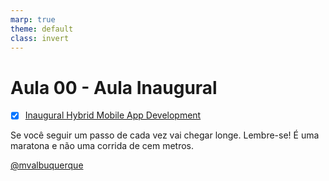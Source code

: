 ```yaml
---
marp: true
theme: default
class: invert
---
```

# Aula 00 - Aula Inaugural 

- [X] [Inaugural Hybrid Mobile App Development](/00_Quarta_feira_02_08_2023/00_Inaugural/Aula%2000_Inaugural.pdf)

Se você seguir um passo de cada vez vai chegar longe. Lembre-se! É uma maratona e não uma corrida de cem metros.

[@mvalbuquerque](http://www.linkedin.com/in/mvalbuquerque)